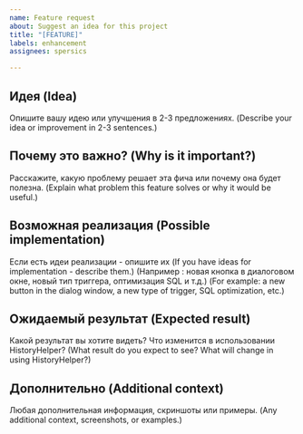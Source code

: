 ```yaml
---
name: Feature request
about: Suggest an idea for this project
title: "[FEATURE]"
labels: enhancement
assignees: spersics

---
```


## Идея (Idea)
Опишите вашу идею или улучшения в 2-3 предложениях. (Describe your idea or improvement in 2-3 sentences.)

## Почему это важно? (Why is it important?)
Расскажите, какую проблему решает эта фича или почему она будет полезна. (Explain what problem this feature solves or why it would be useful.)

## Возможная реализация (Possible implementation)
Если есть идеи реализации - опишите их (If you have ideas for implementation - describe them.)
(Например : новая кнопка в диалоговом окне, новый тип триггера, оптимизация SQL и т.д.)
(For example: a new button in the dialog window, a new type of trigger, SQL optimization, etc.)

## Ожидаемый результат (Expected result)
Какой результат вы хотите видеть? Что изменится в использовании HistoryHelper?
(What result do you expect to see? What will change in using HistoryHelper?)

## Дополнительно (Additional context)
Любая дополнительная информация, скриншоты или примеры.
(Any additional context, screenshots, or examples.)

